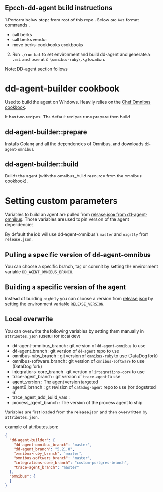 ## Epoch-dd-agent build instructions


1.Perform below steps from root of this repo . Below are `bat` format commands .
   - call berks
   - call berks vendor
   - move berks-cookbooks cookbooks
2. Run `./run.bat` to set environment and build dd-agent and generate a `.msi` and `.exe` at `C:\omnibus-ruby\pkg` location.

Note: DD-agent section follows

dd-agent-builder cookbook
=========================

Used to build the agent on Windows. Heavily relies on the [Chef Omnibus cookbook](https://github.com/chef-cookbooks/omnibus).

It has two recipes. The default recipes runs prepare then build.

## dd-agent-builder::prepare

Installs Golang and all the dependencies of Omnibus, and downloads `dd-agent-omnibus`.


## dd-agent-builder::build

Builds the agent (with the omnibus_build resource from the omnibus cookbook).


Setting custom parameters
=========================

Variables to build an agent are pulled from [release.json from
dd-agent-omnibus](https://github.com/DataDog/dd-agent-omnibus/blob/master/release.json).
Those variables are used to pin version of the agent dependencies.

By default the job will use dd-agent-omnibus's `master` and `nightly` from `release.json`.

## Pulling a specific version of dd-agent-omnibus

You can choose a specific branch, tag or commit by setting the environment
variable `DD_AGENT_OMNIBUS_BRANCH`.

## Building a specific version of the agent

Instead of building `nightly` you can choose a version from
[release.json](https://github.com/DataDog/dd-agent-omnibus/blob/master/release.json)
by setting the environment variable `RELEASE_VERSION`.

## Local overwrite

You can overwrite the following variables by setting them manually in
`attributes.json` (useful for local dev):

- dd-agent-omnibus_branch    : git version of `dd-agent-omnibus` to use
- dd-agent_branch            : git version of `dd-agent` repo to use
- omnibus-ruby_branch        : git version of `omnibus-ruby` to use (DataDog fork)
- omnibus-software_branch    : git version of `omnibus-software` to use (DataDog fork)
- integrations-core_branch   : git version of `integrations-core` to use
- trace-agent_branch         : git version of `trace-agent` to use
- agent_version              : The agent version targeted
- agent6_branch              : git revision of `datadog-agent` repo to use (for dogstatsd 6)
- trace_agent_add_build_vars :
- process_agent_branch       : The version of the process agent to ship

Variables are first loaded from the release.json and then overwritten by `attributes.json`.

example of attributes.json:

```json
{
  "dd-agent-builder": {
    "dd-agent-omnibus_branch": "master",
    "dd-agent_branch": "5.21.0",
    "omnibus-ruby_branch": "master",
    "omnibus-software_branch": "master",
    "integrations-core_branch": "custom-postgres-branch",
    "trace-agent_branch": "master"
  },
  "omnibus": {
  }
}
```
